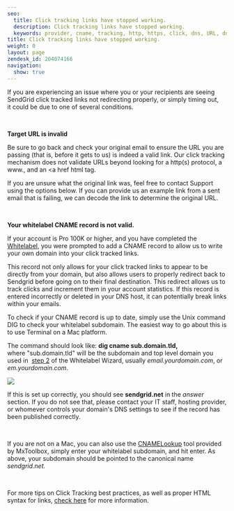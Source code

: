 ```yaml
---
seo:
  title: Click tracking links have stopped working.
  description: Click tracking links have stopped working.
  keywords: provider, cname, tracking, http, https, click, dns, URL, domain, new, redirect, links, stopped, working, syntax, website, hosting, broken, change
title: Click tracking links have stopped working.
weight: 0
layout: page
zendesk_id: 204074166
navigation:
  show: true
---
```


If you are experiencing an issue where you or your recipients are seeing SendGrid click tracked links not redirecting properly, or simply timing out, it&nbsp;could be due to one&nbsp;of several conditions.

&nbsp;

**Target URL is invalid&nbsp;**

Be sure to go back and check your original email to ensure the URL&nbsp;you are passing (that is, before it gets to us) is indeed a valid link. Our click tracking mechanism does not validate URLs beyond looking for a http(s) protocol, a www., and an <a href html tag.

If you are unsure what the original link was, feel free to contact Support using the options below. If you can provide us an example link from a sent email that is failing, we can decode the link to determine the original URL.&nbsp;

&nbsp;

**Your whitelabel CNAME record is not valid.**

If your account is Pro 100K or higher, and you have completed&nbsp;the [Whitelabel](https://sendgrid.com/whitelabel/wizard/page/2), you were prompted to add a CNAME record to allow us to write your own domain into your click tracked links.

This record not only allows for your click tracked links to appear to be directly from your domain, but also allows users to properly redirect back to Sendgrid before going on to their final destination. This redirect allows us to track clicks and increment them in your account statistics. If this record is entered&nbsp;incorrectly&nbsp;or deleted in your DNS host, it can potentially break links within your emails.&nbsp;

To check if your CNAME record is up to date, simply use the Unix command DIG to check your whitelabel subdomain. The easiest way to go about this is to use Terminal on a Mac platform.&nbsp;

The command should look like: **dig cname sub.domain.tld,** where&nbsp;"sub.domain.tld" will be the subdomain and top level domain you used in&nbsp; [step 2](https://sendgrid.com/whitelabel/wizard/page/2) of the Whitelabel Wizard, usually _email.yourdomain.com_, or _em.yourdomain.com_.

![]({{root_url}}/images/terminaldigcname.png)

If this is set up correctly, you should see **sendgrid.net** in the _answer_ section. If you do not see that, please contact your IT staff, hosting provider, or whomever controls your domain's DNS settings to see if the record has been published correctly.&nbsp;

&nbsp;

If you are not on a Mac, you can also use the [CNAMELookup](http://mxtoolbox.com/CNAMELookup.aspx) tool provided by MxToolbox, simply enter your whitelabel subdomain, and hit enter. As above, your subdomain should be pointed to the canonical name _sendgrid.net._

&nbsp;

For more tips&nbsp;on Click Tracking best practices, as well as&nbsp;proper HTML syntax for links, [check here]({{root_url}}/Classroom/Track/Clicks/click_tracking_html_best_practices.html) for more information.&nbsp;
